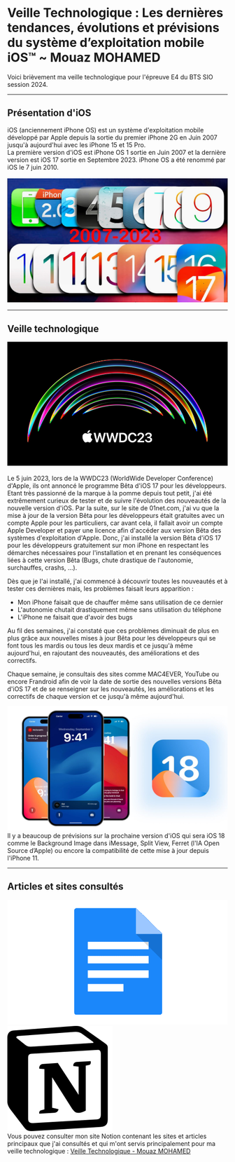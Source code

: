 # Veille Technologique : Les dernières tendances, évolutions et prévisions du système d’exploitation mobile iOS™ ~ Mouaz MOHAMED
Voici brièvement ma veille technologique pour l'épreuve E4 du BTS SIO session 2024.<br>

---

## Présentation d'iOS
iOS (anciennement iPhone OS) est un système d'exploitation mobile développé par Apple depuis la sortie du premier iPhone 2G en Juin 2007 jusqu'à aujourd'hui avec les iPhone 15 et 15 Pro.<br>
La première version d'iOS est iPhone OS 1 sortie en Juin 2007 et la dernière version est iOS 17 sortie en Septembre 2023.
iPhone OS a été renommé par iOS le 7 juin 2010.<br><br>
![ios](Annexes/ios.jpg)

---

## Veille technologique
![wwdc](Annexes/wwdc.jpg)<br><br>
Le 5 juin 2023, lors de la WWDC23 (WorldWide Developer Conference) d'Apple, ils ont annoncé le programme Bêta d'iOS 17 pour les développeurs. Etant très passionné de la marque à la pomme depuis tout petit, j'ai été extrêmement curieux de tester et de suivre l'évolution des nouveautés de la nouvelle version d'iOS. Par la suite, sur le site de 01net.com, j'ai vu que la mise à jour de la version Bêta pour les développeurs était gratuites avec un compte Apple pour les particuliers, car avant cela, il fallait avoir un compte Apple Developer et payer une licence afin d'accéder aux version Bêta des systèmes d'exploitation d'Apple. Donc, j'ai installé la version Bêta d'iOS 17 pour les développeurs gratuitement sur mon iPhone en respectant les démarches nécessaires pour l'installation et en prenant les conséquences liées à cette version Bêta (Bugs, chute drastique de l'autonomie, surchauffes, crashs, ...).

Dès que je l'ai installé, j'ai commencé à découvrir toutes les nouveautés et à tester ces dernières mais, les problèmes faisait leurs apparition : 

- Mon iPhone faisait que de chauffer même sans utilisation de ce dernier
- L'autonomie chutait drastiquement même sans utilisation du téléphone
- L'iPhone ne faisait que d'avoir des bugs

Au fil des semaines, j'ai constaté que ces problèmes diminuait de plus en plus grâce aux nouvelles mises à jour Bêta pour les développeurs qui se font tous les mardis ou tous les deux mardis et ce jusqu'à même aujourd'hui, en rajoutant des nouveautés, des améliorations et des correctifs.

Chaque semaine, je consultais des sites comme MAC4EVER, YouTube ou encore Frandroid afin de voir la date de sortie des nouvelles versions Bêta d'iOS 17 et de se renseigner sur les nouveautés, les améliorations et les correctifs de chaque version et ce jusqu'à même aujourd'hui. <br>

![18](Annexes/18.jpg)
Il y a beaucoup de prévisions sur la prochaine version d'iOS qui sera iOS 18 comme le Background Image dans iMessage, Split View, Ferret (l'IA Open Source d’Apple) ou encore la compatibilité de cette mise à jour depuis l'iPhone 11.

---

## Articles et sites consultés
![articles](Annexes/article.png)
![notion](Annexes/lg.png)<br>
Vous pouvez consulter mon site Notion contenant les sites et articles principaux que j'ai consultés et qui m'ont servis principalement pour ma veille technologique : [Veille Technologique - Mouaz MOHAMED](https://www.bit.ly/mouaz-ios "Consulter ma veille technologique")